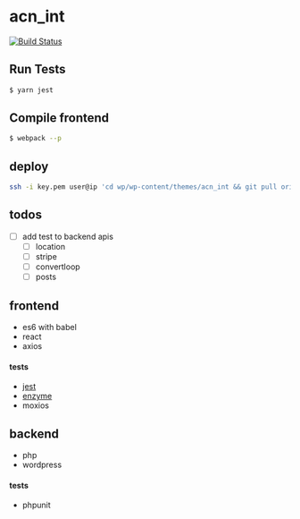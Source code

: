 # acn_int
[![Build Status](https://semaphoreci.com/api/v1/developersoul/acn_int/branches/master/shields_badge.svg)](https://semaphoreci.com/developersoul/acn_int)

## Run Tests
```bash
$ yarn jest
```

## Compile frontend
```bash
$ webpack --p
```

## deploy 
```bash
ssh -i key.pem user@ip 'cd wp/wp-content/themes/acn_int && git pull origin master'
```

## todos
- [ ] add test to backend apis
	-	[ ] location
	- [ ] stripe
	- [ ] convertloop
	- [ ] posts

## frontend
- es6 with babel
- react
- axios

#### tests
- [jest](https://facebook.github.io/jest/)
- [enzyme](http://airbnb.io/enzyme/)
- moxios

## backend
- php
- wordpress

#### tests
- phpunit
